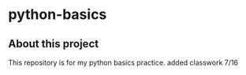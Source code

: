 # python-basics

## About this project

This repository is for my python basics practice.
added classwork 7/16